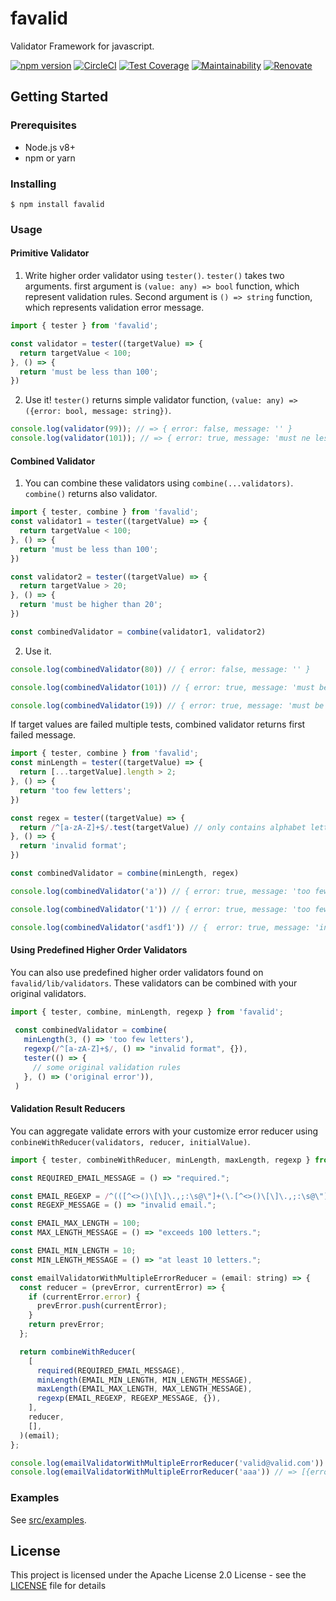 # favalid

Validator Framework for javascript.

[![npm version](https://badge.fury.io/js/favalid.svg)](https://badge.fury.io/js/favalid)
[![CircleCI](https://circleci.com/gh/akito0107/favalid.svg?style=svg)](https://circleci.com/gh/akito0107/favalid)
[![Test Coverage](https://api.codeclimate.com/v1/badges/6589638b133763bcc95a/test_coverage)](https://codeclimate.com/github/akito0107/favalid/test_coverage)
[![Maintainability](https://api.codeclimate.com/v1/badges/6589638b133763bcc95a/maintainability)](https://codeclimate.com/github/akito0107/favalid/maintainability)
[![Renovate](https://img.shields.io/badge/renovate-enabled-brightgreen.svg)](https://renovatebot.com)

## Getting Started

### Prerequisites
- Node.js v8+
- npm or yarn

### Installing
```
$ npm install favalid
```

### Usage
#### Primitive Validator
1. Write higher order validator using `tester()`.
`tester()` takes two arguments. first argument is `(value: any) => bool` function, which represent validation rules.
Second argument is `() => string` function, which represents validation error message.

```js
import { tester } from 'favalid';

const validator = tester((targetValue) => {
  return targetValue < 100;
}, () => {
  return 'must be less than 100';
})
```

2. Use it!
`tester()` returns simple validator function, `(value: any) => ({error: bool, message: string})`.

```js
console.log(validator(99)); // => { error: false, message: '' }
console.log(validator(101)); // => { error: true, message: 'must ne less than 100' }
```

#### Combined Validator
1. You can combine these validators using `combine(...validators)`.
`combine()` returns also validator.

```js
import { tester, combine } from 'favalid';
const validator1 = tester((targetValue) => {
  return targetValue < 100;
}, () => {
  return 'must be less than 100';
})

const validator2 = tester((targetValue) => {
  return targetValue > 20;
}, () => {
  return 'must be higher than 20';
})

const combinedValidator = combine(validator1, validator2)
```

2. Use it.

```js
console.log(combinedValidator(80)) // { error: false, message: '' }

console.log(combinedValidator(101)) // { error: true, message: 'must be less than 100' }

console.log(combinedValidator(19)) // { error: true, message: 'must be higher than 20' }
```

If target values are failed multiple tests, combined validator returns first failed message. 

 ```js
 import { tester, combine } from 'favalid';
 const minLength = tester((targetValue) => {
   return [...targetValue].length > 2;
 }, () => {
   return 'too few letters';
 })
 
 const regex = tester((targetValue) => {
   return /^[a-zA-Z]+$/.test(targetValue) // only contains alphabet letters.
 }, () => {
   return 'invalid format';
 })
 
 const combinedValidator = combine(minLength, regex)
 
 console.log(combinedValidator('a')) // { error: true, message: 'too few letters' }
 
 console.log(combinedValidator('1')) // { error: true, message: 'too few letters' }
 
 console.log(combinedValidator('asdf1')) // {  error: true, message: 'invalid format' }

```

#### Using Predefined Higher Order Validators
You can also use predefined higher order validators found on `favalid/lib/validators`.
These validators can be combined with your original validators.

```js
import { tester, combine, minLength, regexp } from 'favalid';
 
 const combinedValidator = combine(
   minLength(3, () => 'too few letters'), 
   regexp(/^[a-zA-Z]+$/, () => "invalid format", {}),
   tester(() => {
     // some original validation rules
   }, () => ('original error')),
 )

```


#### Validation Result Reducers
You can aggregate validate errors with your customize error reducer using `conbineWithReducer(validators, reducer, initialValue)`.

```js
import { tester, combineWithReducer, minLength, maxLength, regexp } from 'favalid';

const REQUIRED_EMAIL_MESSAGE = () => "required.";

const EMAIL_REGEXP = /^(([^<>()\[\]\.,;:\s@\"]+(\.[^<>()\[\]\.,;:\s@\"]+)*)|(\".+\"))@(([^<>()[\]\.,;:\s@\"]+\.)+[^<>()[\]\.,;:\s@\"]{2,})$/i;
const REGEXP_MESSAGE = () => "invalid email.";

const EMAIL_MAX_LENGTH = 100;
const MAX_LENGTH_MESSAGE = () => "exceeds 100 letters.";

const EMAIL_MIN_LENGTH = 10;
const MIN_LENGTH_MESSAGE = () => "at least 10 letters.";

const emailValidatorWithMultipleErrorReducer = (email: string) => {
  const reducer = (prevError, currentError) => {
    if (currentError.error) {
      prevError.push(currentError);
    }
    return prevError;
  };

  return combineWithReducer(
    [
      required(REQUIRED_EMAIL_MESSAGE),
      minLength(EMAIL_MIN_LENGTH, MIN_LENGTH_MESSAGE),
      maxLength(EMAIL_MAX_LENGTH, MAX_LENGTH_MESSAGE),
      regexp(EMAIL_REGEXP, REGEXP_MESSAGE, {}),
    ],
    reducer,
    [],
  )(email);
};

console.log(emailValidatorWithMultipleErrorReducer('valid@valid.com')) // => []
console.log(emailValidatorWithMultipleErrorReducer('aaa')) // => [{error: true, message: 'at least 10 letters.'}, {error: true, message: 'invalid email.'}]
```


### Examples
See [src/examples](src/examples).

## License
This project is licensed under the Apache License 2.0 License - see the [LICENSE](LICENSE) file for details
